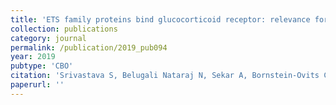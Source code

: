 ```yaml
---
title: 'ETS family proteins bind glucocorticoid receptor: relevance for treatment of Ewing sarcoma'
collection: publications
category: journal
permalink: /publication/2019_pub094
year: 2019
pubtype: 'CBO'
citation: 'Srivastava S, Belugali Nataraj N, Sekar A, Bornstein-Ovits C, Ghosh S, Drago-Garcia D, Roth L, Romaniello D, Marrocco I, Gilad Y, Lauriola M, Rotkopf R, Kimchi A, Mirabeau O, Surdez D, Zinovyev A, Dellattre O, Kovar H, Amit I, Yarden Y. <a href="">ETS family proteins bind glucocorticoid receptor: relevance for treatment of Ewing sarcoma</a>. 2019. <i>Cell Reports</i>, in press'
paperurl: ''
---
```



